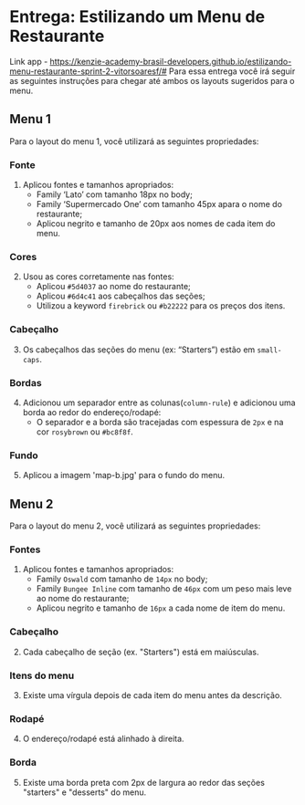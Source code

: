# Entrega: Estilizando um Menu de Restaurante

Link app - https://kenzie-academy-brasil-developers.github.io/estilizando-menu-restaurante-sprint-2-vitorsoaresf/#
Para essa entrega você irá seguir as seguintes instruções para chegar até ambos os layouts sugeridos para o menu.

## Menu 1

Para o layout do menu 1, você utilizará as seguintes propriedades:

### Fonte

1. Aplicou fontes e tamanhos apropriados:
    - Family ‘Lato’ com tamanho 18px no body;
    - Family ‘Supermercado One’ com tamanho 45px apara o nome do restaurante;
    - Aplicou negrito e tamanho de 20px aos nomes de cada item do menu.

### Cores

2. Usou as cores corretamente nas fontes:
    - Aplicou `#5d4037` ao nome do restaurante;
    - Aplicou `#6d4c41` aos cabeçalhos das seções;
    - Utilizou a keyword `firebrick` ou `#b22222` para os preços dos itens.

### Cabeçalho

3. Os cabeçalhos das seções do menu (ex: “Starters”) estão em `small-caps`.

### Bordas

4. Adicionou um separador entre as colunas(`column-rule`) e adicionou uma borda ao redor do endereço/rodapé: 
    - O separador e a borda são tracejadas com espessura de `2px` e na cor `rosybrown` ou `#bc8f8f`.

### Fundo

5. Aplicou a imagem 'map-b.jpg' para o fundo do menu.

## Menu 2

Para o layout do menu 2, você utilizará as seguintes propriedades:

### Fontes

1. Aplicou fontes e tamanhos apropriados:
    - Family `Oswald` com tamanho de `14px` no body;
    - Family `Bungee Inline` com tamanho de `46px` com um peso mais leve ao nome do restaurante;
    - Aplicou negrito e tamanho de `16px` a cada nome de item do menu.

### Cabeçalho

2. Cada cabeçalho de seção (ex. "Starters") está em maiúsculas.

### Itens do menu

3. Existe uma vírgula depois de cada item do menu antes da descrição.

### Rodapé

4. O endereço/rodapé está alinhado à direita.

### Borda

5. Existe uma borda preta com 2px de largura ao redor das seções "starters" e "desserts" do menu.
